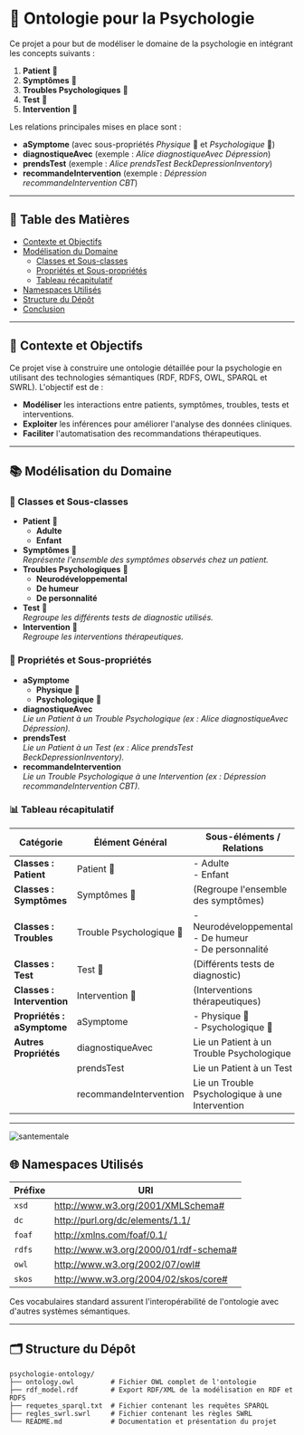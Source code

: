 # 🧠 Ontologie pour la Psychologie

Ce projet a pour but de modéliser le domaine de la psychologie en intégrant les concepts suivants :  
1. **Patient** 👤  
2. **Symptômes** 🤒  
3. **Troubles Psychologiques** 🧩  
4. **Test** 📝  
5. **Intervention** 💊  

Les relations principales mises en place sont :  
- **aSymptome** (avec sous-propriétés *Physique* 💪 et *Psychologique* 🧠)  
- **diagnostiqueAvec** (exemple : *Alice diagnostiqueAvec Dépression*)  
- **prendsTest** (exemple : *Alice prendsTest BeckDepressionInventory*)  
- **recommandeIntervention** (exemple : *Dépression recommandeIntervention CBT*)

---

## 📑 Table des Matières

- [Contexte et Objectifs](#contexte-et-objectifs)
- [Modélisation du Domaine](#modélisation-du-domaine)
  - [Classes et Sous-classes](#classes-et-sous-classes)
  - [Propriétés et Sous-propriétés](#propriétés-et-sous-propriétés)
  - [Tableau récapitulatif](#tableau-récapitulatif)
- [Namespaces Utilisés](#namespaces-utilisés)
- [Structure du Dépôt](#structure-du-dépôt)
- [Conclusion](#conclusion)

---

## 🎯 Contexte et Objectifs

Ce projet vise à construire une ontologie détaillée pour la psychologie en utilisant des technologies sémantiques (RDF, RDFS, OWL, SPARQL et SWRL). L'objectif est de :

- **Modéliser** les interactions entre patients, symptômes, troubles, tests et interventions.
- **Exploiter** les inférences pour améliorer l'analyse des données cliniques.
- **Faciliter** l'automatisation des recommandations thérapeutiques.

---

## 📚 Modélisation du Domaine

### 👥 Classes et Sous-classes

- **Patient** 👤  
  - **Adulte**  
  - **Enfant**
- **Symptômes** 🤒  
  *Représente l'ensemble des symptômes observés chez un patient.*
- **Troubles Psychologiques** 🧩  
  - **Neurodéveloppemental**  
  - **De humeur**  
  - **De personnalité**
- **Test** 📝  
  *Regroupe les différents tests de diagnostic utilisés.*
- **Intervention** 💊  
  *Regroupe les interventions thérapeutiques.*

### 🔗 Propriétés et Sous-propriétés

- **aSymptome**  
  - **Physique** 💪  
  - **Psychologique** 🧠
- **diagnostiqueAvec**  
  *Lie un Patient à un Trouble Psychologique (ex : Alice diagnostiqueAvec Dépression).*
- **prendsTest**  
  *Lie un Patient à un Test (ex : Alice prendsTest BeckDepressionInventory).*
- **recommandeIntervention**  
  *Lie un Trouble Psychologique à une Intervention (ex : Dépression recommandeIntervention CBT).*

### 📊 Tableau récapitulatif

| **Catégorie**             | **Élément Général**         | **Sous-éléments / Relations**                                                                                                                               |
|---------------------------|-----------------------------|--------------------------------------------------------------------------------------------------------------------------------------------------------------|
| **Classes : Patient**     | Patient 👤                  | - Adulte<br>- Enfant                                                                                                                                        |
| **Classes : Symptômes**   | Symptômes 🤒                | (Regroupe l'ensemble des symptômes)                                                                                                                         |
| **Classes : Troubles**    | Trouble Psychologique 🧩     | - Neurodéveloppemental<br>- De humeur<br>- De personnalité                                                                                                  |
| **Classes : Test**        | Test 📝                     | (Différents tests de diagnostic)                                                                                                                            |
| **Classes : Intervention**| Intervention 💊             | (Interventions thérapeutiques)                                                                                                                              |
| **Propriétés : aSymptome**| aSymptome                  | - Physique 💪<br>- Psychologique 🧠                                                                                                                           |
| **Autres Propriétés**     | diagnostiqueAvec            | Lie un Patient à un Trouble Psychologique                                                                                                                   |
|                           | prendsTest                  | Lie un Patient à un Test                                                                                                                                        |
|                           | recommandeIntervention      | Lie un Trouble Psychologique à une Intervention                                                                                                             |

---

![santementale](https://github.com/user-attachments/assets/af1855ac-4b36-49db-8f18-c680c970bd45)


## 🌐 Namespaces Utilisés

| Préfixe | URI                                         |
|---------|---------------------------------------------|
| `xsd`   | http://www.w3.org/2001/XMLSchema#            |
| `dc`    | http://purl.org/dc/elements/1.1/             |
| `foaf`  | http://xmlns.com/foaf/0.1/                   |
| `rdfs`  | http://www.w3.org/2000/01/rdf-schema#         |
| `owl`   | http://www.w3.org/2002/07/owl#               |
| `skos`  | http://www.w3.org/2004/02/skos/core#          |

Ces vocabulaires standard assurent l'interopérabilité de l'ontologie avec d'autres systèmes sémantiques.

---

## 🗂 Structure du Dépôt

```plaintext
psychologie-ontology/
├── ontology.owl         # Fichier OWL complet de l'ontologie
├── rdf_model.rdf        # Export RDF/XML de la modélisation en RDF et RDFS
├── requetes_sparql.txt  # Fichier contenant les requêtes SPARQL
├── regles_swrl.swrl     # Fichier contenant les règles SWRL
└── README.md            # Documentation et présentation du projet
